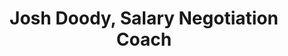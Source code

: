 ---
podcast: Code with Jason
title: Josh Doody, Salary Negotiation Coach
host: Jason Swett
podcast_url: https://www.codewithjason.com/podcast/13443487-194-josh-doody-salary-negotiation-coach/
thumbnail: 
publication_publication_date: 08-22-2023
---
